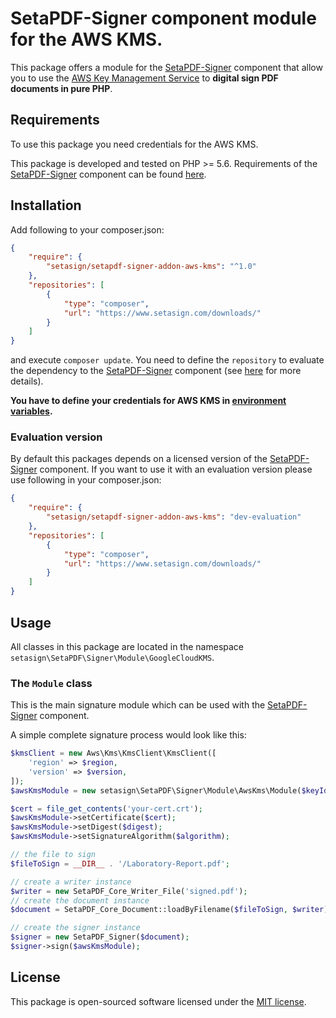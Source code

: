 #  SetaPDF-Signer component module for the AWS KMS.

This package offers a module for the [SetaPDF-Signer](https://www.setasign.com/signer) component that allow you to use
the [AWS Key Management Service](https://aws.amazon.com/kms/) to **digital sign PDF documents in pure PHP**.

## Requirements

To use this package you need credentials for the AWS KMS.

This package is developed and tested on PHP >= 5.6. Requirements of the [SetaPDF-Signer](https://www.setasign.com/signer)
component can be found [here](https://manuals.setasign.com/setapdf-signer-manual/getting-started/#index-1).

## Installation
Add following to your composer.json:

```json
{
    "require": {
        "setasign/setapdf-signer-addon-aws-kms": "^1.0"
    },
    "repositories": [
        {
            "type": "composer",
            "url": "https://www.setasign.com/downloads/"
        }
    ]
}
```

and execute `composer update`. You need to define the `repository` to evaluate the dependency to the
[SetaPDF-Signer](https://www.setasign.com/signer) component
(see [here](https://getcomposer.org/doc/faqs/why-can%27t-composer-load-repositories-recursively.md) for more details).

**You have to define your credentials for AWS KMS in [environment variables](https://docs.aws.amazon.com/sdk-for-php/v3/developer-guide/guide_credentials_environment.html).**


### Evaluation version
By default this packages depends on a licensed version of the [SetaPDF-Signer](https://www.setasign.com/signer)
component. If you want to use it with an evaluation version please use following in your composer.json:

```json
{
    "require": {
        "setasign/setapdf-signer-addon-aws-kms": "dev-evaluation"
    },
    "repositories": [
        {
            "type": "composer",
            "url": "https://www.setasign.com/downloads/"
        }
    ]
}
```

## Usage

All classes in this package are located in the namespace `setasign\SetaPDF\Signer\Module\GoogleCloudKMS`.

### The `Module` class

This is the main signature module which can be used with the [SetaPDF-Signer](https://www.setasign.com/signer)
component. 

A simple complete signature process would look like this:

```php
$kmsClient = new Aws\Kms\KmsClient\KmsClient([
    'region' => $region,
    'version' => $version,
]);
$awsKmsModule = new setasign\SetaPDF\Signer\Module\AwsKms\Module($keyId, $kmsClient);

$cert = file_get_contents('your-cert.crt');
$awsKmsModule->setCertificate($cert);
$awsKmsModule->setDigest($digest);
$awsKmsModule->setSignatureAlgorithm($algorithm);

// the file to sign
$fileToSign = __DIR__ . '/Laboratory-Report.pdf';

// create a writer instance
$writer = new SetaPDF_Core_Writer_File('signed.pdf');
// create the document instance
$document = SetaPDF_Core_Document::loadByFilename($fileToSign, $writer);

// create the signer instance
$signer = new SetaPDF_Signer($document);
$signer->sign($awsKmsModule);
```

## License

This package is open-sourced software licensed under the [MIT license](https://opensource.org/licenses/MIT).
